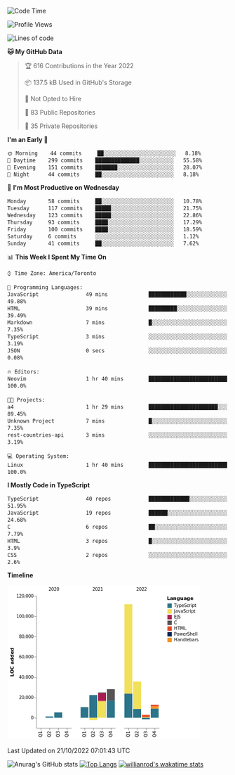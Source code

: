 <!--START_SECTION:waka-->
![Code Time](http://img.shields.io/badge/Code%20Time-293%20hrs%2050%20mins-blue)

![Profile Views](http://img.shields.io/badge/Profile%20Views-8-blue)

![Lines of code](https://img.shields.io/badge/From%20Hello%20World%20I%27ve%20Written-252%20Thousand%20lines%20of%20code-blue)

**🐱 My GitHub Data** 

> 🏆 616 Contributions in the Year 2022
 > 
> 📦 137.5 kB Used in GitHub's Storage 
 > 
> 🚫 Not Opted to Hire
 > 
> 📜 83 Public Repositories 
 > 
> 🔑 35 Private Repositories  
 > 
**I'm an Early 🐤** 

```text
🌞 Morning    44 commits     ██░░░░░░░░░░░░░░░░░░░░░░░   8.18% 
🌆 Daytime    299 commits    ██████████████░░░░░░░░░░░   55.58% 
🌃 Evening    151 commits    ███████░░░░░░░░░░░░░░░░░░   28.07% 
🌙 Night      44 commits     ██░░░░░░░░░░░░░░░░░░░░░░░   8.18%

```
📅 **I'm Most Productive on Wednesday** 

```text
Monday       58 commits     ██░░░░░░░░░░░░░░░░░░░░░░░   10.78% 
Tuesday      117 commits    █████░░░░░░░░░░░░░░░░░░░░   21.75% 
Wednesday    123 commits    █████░░░░░░░░░░░░░░░░░░░░   22.86% 
Thursday     93 commits     ████░░░░░░░░░░░░░░░░░░░░░   17.29% 
Friday       100 commits    ████░░░░░░░░░░░░░░░░░░░░░   18.59% 
Saturday     6 commits      ░░░░░░░░░░░░░░░░░░░░░░░░░   1.12% 
Sunday       41 commits     ██░░░░░░░░░░░░░░░░░░░░░░░   7.62%

```


📊 **This Week I Spent My Time On** 

```text
⌚︎ Time Zone: America/Toronto

💬 Programming Languages: 
JavaScript               49 mins             ████████████░░░░░░░░░░░░░   49.88% 
HTML                     39 mins             █████████░░░░░░░░░░░░░░░░   39.49% 
Markdown                 7 mins              █░░░░░░░░░░░░░░░░░░░░░░░░   7.35% 
TypeScript               3 mins              ░░░░░░░░░░░░░░░░░░░░░░░░░   3.19% 
JSON                     0 secs              ░░░░░░░░░░░░░░░░░░░░░░░░░   0.08%

🔥 Editors: 
Neovim                   1 hr 40 mins        █████████████████████████   100.0%

🐱‍💻 Projects: 
a4                       1 hr 29 mins        ██████████████████████░░░   89.45% 
Unknown Project          7 mins              █░░░░░░░░░░░░░░░░░░░░░░░░   7.35% 
rest-countries-api       3 mins              ░░░░░░░░░░░░░░░░░░░░░░░░░   3.19%

💻 Operating System: 
Linux                    1 hr 40 mins        █████████████████████████   100.0%

```

**I Mostly Code in TypeScript** 

```text
TypeScript               40 repos            █████████████░░░░░░░░░░░░   51.95% 
JavaScript               19 repos            ██████░░░░░░░░░░░░░░░░░░░   24.68% 
C                        6 repos             ██░░░░░░░░░░░░░░░░░░░░░░░   7.79% 
HTML                     3 repos             █░░░░░░░░░░░░░░░░░░░░░░░░   3.9% 
CSS                      2 repos             ░░░░░░░░░░░░░░░░░░░░░░░░░   2.6%

```


**Timeline**

![Chart not found](https://raw.githubusercontent.com/wise-introvert/wise-introvert/master/charts/bar_graph.png) 


 Last Updated on 21/10/2022 07:01:43 UTC
<!--END_SECTION:waka-->

![Anurag's GitHub stats](https://github-readme-stats.vercel.app/api?username=wise-introvert&count_private=true&show_icons=true)
[![Top Langs](https://github-readme-stats.vercel.app/api/top-langs/?username=wise-introvert&langs_count=10)](https://github.com/anuraghazra/github-readme-stats)
[![willianrod's wakatime stats](https://github-readme-stats.vercel.app/api/wakatime?username=wiseintrovert)](https://github.com/anuraghazra/github-readme-stats)
